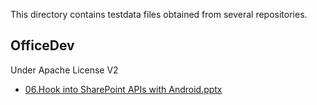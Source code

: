 This directory contains testdata files obtained from several repositories.

OfficeDev
---
Under Apache License V2

* [06.Hook into SharePoint APIs with Android.pptx](https://github.com/OfficeDev/DevCampTraining/blob/master/06.Hook%20into%20SharePoint%20APIs%20with%20Android/06.Hook%20into%20SharePoint%20APIs%20with%20Android.pptx)
